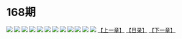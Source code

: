 # 168期
![](https://mao.mhtupian.com/uploads/img/7563/74835/001.jpg)
![](https://mao.mhtupian.com/uploads/img/7563/74835/002.jpg)
![](https://mao.mhtupian.com/uploads/img/7563/74835/003.jpg)
![](https://mao.mhtupian.com/uploads/img/7563/74835/004.jpg)
![](https://mao.mhtupian.com/uploads/img/7563/74835/005.jpg)
![](https://mao.mhtupian.com/uploads/img/7563/74835/006.jpg)
![](https://mao.mhtupian.com/uploads/img/7563/74835/007.jpg)
![](https://mao.mhtupian.com/uploads/img/7563/74835/008.jpg)
![](https://mao.mhtupian.com/uploads/img/7563/74835/009.jpg)
![](https://mao.mhtupian.com/uploads/img/7563/74835/010.jpg)
![](https://mao.mhtupian.com/uploads/img/7563/74835/011.jpg)
![](https://mao.mhtupian.com/uploads/img/7563/74835/012.jpg)
[【上一章】](./114.md)
[【目录】](./README.md)
[【下一章】](./116.md)
